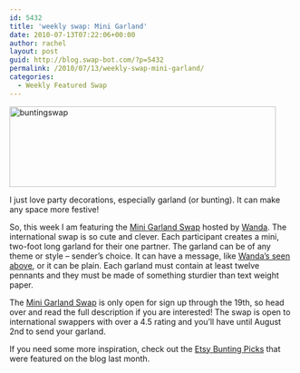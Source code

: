 ```yaml
---
id: 5432
title: 'weekly swap: Mini Garland'
date: 2010-07-13T07:22:06+00:00
author: rachel
layout: post
guid: http://blog.swap-bot.com/?p=5432
permalink: /2010/07/13/weekly-swap-mini-garland/
categories:
  - Weekly Featured Swap
---
```

[<img src="http://blog.swap-bot.com/wp-content/uploads/2010/07/buntingswap.jpg" alt="buntingswap" title="buntingswap" width="470" height="142" class="aligncenter size-full wp-image-5433" />](http://www.flickr.com/photos/28821647@N00/4765144270/)

I just love party decorations, especially garland (or bunting). It can make any space more festive! 

So, this week I am featuring the [Mini Garland Swap](http://www.swap-bot.com/swap/show/66713) hosted by [Wanda](http://www.swap-bot.com/user:Wanda). The international swap is so cute and clever. Each participant creates a mini, two-foot long garland for their one partner. The garland can be of any theme or style &#8211; sender&#8217;s choice. It can have a message, like [Wanda&#8217;s seen above](http://www.flickr.com/photos/28821647@N00/4765144270/), or it can be plain. Each garland must contain at least twelve pennants and they must be made of something sturdier than text weight paper. 

The [Mini Garland Swap](http://www.swap-bot.com/swap/show/66713) is only open for sign up through the 19th, so head over and read the full description if you are interested! The swap is open to international swappers with over a 4.5 rating and you&#8217;ll have until August 2nd to send your garland. 

If you need some more inspiration, check out the [Etsy Bunting Picks](http://blog.swap-bot.com/2010/06/24/handmade-marketplace-etsy-bunting-picks/) that were featured on the blog last month.